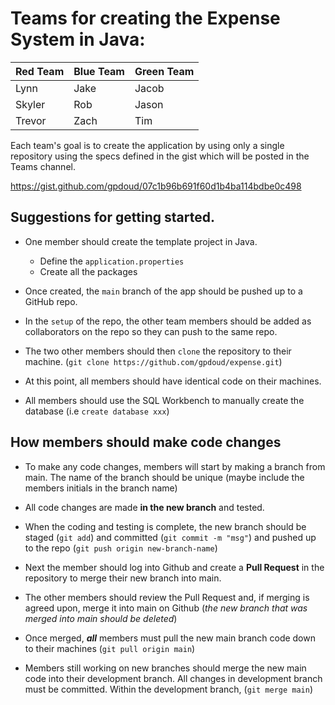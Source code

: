 # Teams for creating the Expense System in Java:

| Red Team  | Blue Team | Green Team |
| ---       | ---       | ---        |
| Lynn      | Jake      | Jacob      |
| Skyler    | Rob       | Jason      |
| Trevor    | Zach      | Tim        |

Each team's goal is to create the application by using only a single repository using the specs defined in the gist which will be posted in the Teams channel.

https://gist.github.com/gpdoud/07c1b96b691f60d1b4ba114bdbe0c498

## Suggestions for getting started.

* One member should create the template project in Java.
    * Define the `application.properties`
    * Create all the packages
    
* Once created, the `main` branch of the app should be pushed up to a GitHub repo.

* In the `setup` of the repo, the other team members should be added as collaborators on the repo so they can push to the same repo.

* The two other members should then `clone` the repository to their machine. (`git clone https://github.com/gpdoud/expense.git`)

* At this point, all members should have identical code on their machines.

* All members should use the SQL Workbench to manually create the database (i.e `create database xxx`)

## How members should make code changes

* To make any code changes, members will start by making a branch from main. The name of the branch should be unique (maybe include the members initials in the branch name)

* All code changes are made **in the new branch** and tested.

* When the coding and testing is complete, the new branch should be staged (`git add`) and committed (`git commit -m "msg"`) and pushed up to the repo (`git push origin new-branch-name`)

* Next the member should log into Github and create a **Pull Request** in the repository to merge their new branch into main.

* The other members should review the Pull Request and, if merging is agreed upon, merge it into main on Github (_the new branch that was merged into main should be deleted_)

* Once merged, ***all*** members must pull the new main branch code down to their machines (`git pull origin main`)

* Members still working on new branches should merge the new main code into their development branch. All changes in development branch must be committed. Within the development branch, (`git merge main`)
